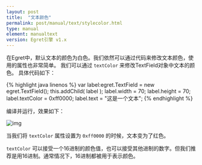 ```yaml
---
layout: post
title:  "文本颜色"
permalink: post/manual/text/stylecolor.html
type: manual
element: manualtext
version: Egret引擎 v1.x
---
```


在Egret中，默认文本的颜色为白色。我们依然可以通过代码来修改文本颜色，使用的属性也非常简单。
我们可以通过 `textColor` 来修改TextField对象中文本的颜色。
具体代码如下：

{% highlight java linenos %}
var label:egret.TextField = new egret.TextField();
this.addChild( label );
label.width = 70;
label.height = 70;
label.textColor = 0xff0000;
label.text = "这是一个文本";
{% endhighlight %}

编译并运行，效果如下：

![img]({{site.baseurl}}/assets/img/stylecolor1.png)

当我们将 `textColor` 属性设置为 `0xff0000` 的时候，文本变为了红色。

`textColor` 可以接受一个16进制的颜色值，也可以接受其他进制的数字。但我们推荐是用16进制。通常情况下，16进制都被用于表示颜色。